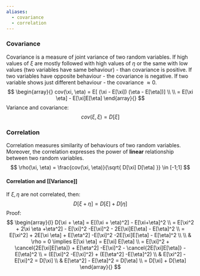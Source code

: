```yaml
---
aliases:
  - covariance
  - correlation
---
```


### Covariance
Covariance is a measure of joint variance of two random variables. If high values of $\xi$ are mostly followed with high values of $\eta$  or the same with low values (two variables have same behaviour) - than covariance is positive. If two variables have opposite behaviour - the covariance is negative. If two variable shows just different behaviour - the covariance $\approx 0$.
$$
\begin{array}{}
cov(\xi, \eta) = E[ (\xi - E[\xi]) (\eta - E[\eta])] \\ \\
= E[\xi \eta] - E[\xi]E[\eta]
\end{array}{}
$$
Variance and covariance:
$$
cov(\xi, \xi) = D[\xi]
$$

### Correlation
Correlation measures similarity of behaviours of two random variables. Moreover, the correlation expresses the power of **linear** relationship between two random variables.
$$
\rho(\xi, \eta) = \frac{cov(\xi, \eta)}{\sqrt{ D[\xi] D[\eta] }} \in [-1;1]
$$

#### Correlation and [[Variance]]
If $\xi , \eta$ are not correlated, then:
$$
D[\xi+\eta] = D[\xi] + D[\eta]
$$
Proof:
$$
\begin{array}{l}
D[\xi + \eta] = E[(\xi + \eta)^2] - E[\xi+\eta]^2 \\
= E[\xi^2 + 2\xi \eta +\eta^2] - E[\xi]^2 -E[\xi]^2 - 2E[\xi]E[\eta] - E[\eta]^2 \\
= E[\xi^2] + 2E[\xi \eta] + E[\eta^2] -E[\xi]^2 -2E[\xi]E[\eta] - E[\eta]^2 \\ \\
 & \rho = 0 \implies E[\xi \eta] = E[\xi] E[\eta] \\
= E[\xi]^2 + \cancel{2E[\xi]E[\eta]} + E[\eta^2] -E[\xi]^2 - \cancel{2E[\xi]E[\eta]} -E[\eta]^2 \\
= (E[\xi]^2  -E[\xi]^2) + (E[\eta^2] -E[\eta]^2) \\
 & E[\xi^2] - E[\xi]^2 = D[\xi] \\
 & E[\eta^2] - E[\eta]^2 = D[\eta] \\
= D[\xi] + D[\eta]
\end{array}{}
$$

